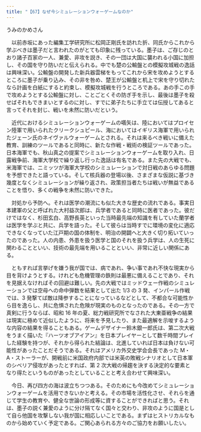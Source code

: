 ```yaml
---
title: "【67】なぜ今シミュレーションウォーゲームなのか"
---
```



うみのかめさん


　以前赤坂にあった編集工学研究所に松岡正剛氏を訪れた折、同氏からこれから学ぶべきは墨子だと言われたのがとても印象に残っている。墨子は、ご存じのとおり諸子百家の一人、兼愛、非攻を説き、その一団は大国に襲われる小国に加担し、その国を守り防いだと伝えられる。中でも楚の公輸盤との模擬攻城戦の逸話は興味深い。公輸盤の開発した新兵器雲梯をもってこれから宋を攻めようとするところに墨子が乗り込み、その非を咎め、楚王が公輸盤と机上で宋を守り切れたなら計画を白紙にすると約束し、模擬攻城戦を行うところである。あの手この手で攻めようとする公輸盤に対し、ことごとくその防ぎ手を示し、最後は墨子を殺せばそれもできまいとするのに対し、すでに弟子たちに手立ては伝授してあると言ってそれを封じ、戦いを未然に防いだという。

　近代におけるシミュレーションウォーゲームの嚆矢は、陸においてはプロイセン陸軍で用いられたクリークシュピール、海においてはイギリス海軍で用いられたジェーン氏のネイヴァルウォーゲームとされる。それは来るべき戦いに備えた教育、訓練のツールであると同時に、新たな作戦・戦術の検証ツールであった。日本海軍でも、秋山真之の提案でシミュレーションウォーゲームを取り入れ、日露戦争前、海軍大学校で繰り返し行った逸話は有名である。また先の大戦でも、米海軍では、ニミッツが海軍大学校のシミュレーションで対日戦のあらゆる問題を予想できたと語っている。そして核兵器の登場以後、さまざまな仮説に基づき幾度となくシミュレーションが繰り返され、政策担当者たちは戦いが無益であることを悟り、多くの戦争を未然に防いできた。

　対処から予防へ。それは医学の潮流にも似た大きな歴史の流れである。事実日本建軍の父と呼ばれた大村益次郎は、兵学者であると同時に医者であった。彼だけではなく、杉田玄白、高野長英といった当時最先端の知識を有していた蘭学者は医学を学ぶと共に、兵学を語った。そして彼らは当時すでに環境の変化に適応できなくなっていた江戸期の国の体制を、明治の開闢へと大きく切り拓いていったのであった。人の内患、外患を扱う医学と国のそれを扱う兵学は、人の生死に関わることといい、技術の最先端を用いることといい、非常に近しい関係にある。

　ともすれば言挙げを嫌う我が国では、病であれ、争い事であれ不快な現実から目を背けようとする。けれども危機管理の鉄則は最悪に備えることであり、それを見据えなければその回避は難しい。先の大戦ではミッドウェー作戦のシミュレーションでは空母への命中弾数を結果として出た 1/3 の 3 発、インパール作戦では、3 発撃てば敵は降参することになっているなどとして、不都合な可能性から目を逸らし、共に危惧された危険が現実のものとなったのである。その一方で真剣に行うならば、昭和 16 年の夏、総力戦研究所でなされた大東亜戦争の結果は現実に極めて近似したように、将来を予見したり、また最適解を示唆するような内容の結果を得ることもある。ゲームデザイナー鈴木銀一郎氏は、第二次大戦をうまく描いた『ハーツオブアイアン』を日本プレイヤーとして数千時間プレイした経験を持つが、それから得られた結論は、北進していれば日本は負けない可能性があったことだそうである。それはアメリカ外交史学会会長であった M・A・ストーラーが、開戦前に米国政府内部では米英の敗戦シナリオとして日本軍のシベリア侵攻があったとすれば、第 2 次大戦の帰趨を決する決定的な要素となり得たというものがあったとしていることと考え合わせて興味深い。

　今日、再び四方の海は波立ちつつある。そのためにも今改めてシミュレーションウォーゲームを活用できないかと考える。その市場を活性化させ、それらを通じて学生の教育や、健全な世論の形成等に資することができればと思う。それは、墨子の説く兼愛のように分け隔てなく国々と交わり、非攻のように国是として自ら他国を攻撃しない我が国に相応しいことである。まずはヒストリカルなものから始めていく予定である。ご関心あられる方々のご協力をお願いしたい。
